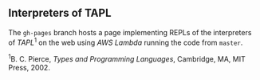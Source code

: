 ## Interpreters of TAPL

The `gh-pages` branch hosts a page implementing REPLs of the interpreters of
*TAPL*<sup>1</sup> on the web using *AWS Lambda* running the code from
`master`.

<sup>1</sup>B. C. Pierce, *Types and Programming Languages*, Cambridge, MA,
MIT Press, 2002.
